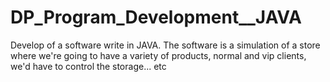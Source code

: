 # DP_Program_Development__JAVA

Develop of a software write in JAVA. The software is a simulation of a store where we're going to have a variety of products, normal and vip clients, we'd have to control the storage... etc
